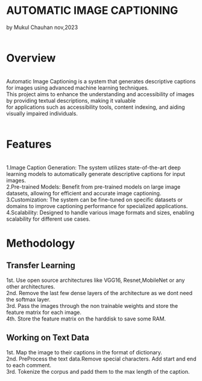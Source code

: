 # AUTOMATIC IMAGE CAPTIONING
by Mukul Chauhan nov,2023
</br>
</br>
 # Overview
</br>
Automatic Image Captioning is a system that generates descriptive captions for images using advanced machine learning techniques. 
</br>
This project aims to enhance the understanding and accessibility of images by providing textual descriptions, making it valuable 
</br>
for applications such as accessibility tools, content indexing, and aiding visually impaired individuals.
</br>
</br>

# Features
</br>
1.Image Caption Generation: The system utilizes state-of-the-art deep learning models to automatically generate descriptive captions for input images.
</br>
2.Pre-trained Models: Benefit from pre-trained models on large image datasets, allowing for efficient and accurate image captioning.
</br>
3.Customization: The system can be fine-tuned on specific datasets or domains to improve captioning performance for specialized applications.
</br>
4.Scalability: Designed to handle various image formats and sizes, enabling scalability for different use cases.

# Methodology
## Transfer Learning
1st. Use open source architectures like VGG16, Resnet,MobileNet or any other architectures.<br>
2nd. Remove the last few dense layers of the architecture as we dont need the softmax layer.<br>
3rd. Pass the images through the non trainable weights and store the feature matrix for each image.<br>
4th. Store the feature matrix on the harddisk to save some RAM.

## Working on Text Data
1st. Map the image to their captions in the format of dictionary.<br>
2nd. PreProcess the text data.Remove special characters. Add start and end to each comment.<br>
3rd. Tokenize the corpus and padd them to the max length of the caption.<br>


